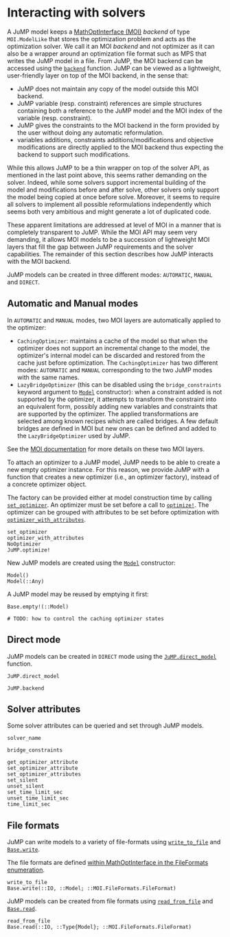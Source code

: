 Interacting with solvers
========================

A JuMP model keeps a [MathOptInterface (MOI)](https://github.com/jump-dev/MathOptInterface.jl)
*backend* of type `MOI.ModelLike` that stores the optimization
problem and acts as the optimization solver. We call it an MOI *backend* and not
optimizer as it can also be a wrapper around an optimization file format such as
MPS that writes the JuMP model in a file. From JuMP, the MOI
backend can be accessed using the [`backend`](@ref) function. JuMP can be
viewed as a lightweight, user-friendly layer on top of the MOI backend, in the
sense that:

* JuMP does not maintain any copy of the model outside this MOI backend.
* JuMP variable (resp. constraint) references are simple structures containing
  both a reference to the JuMP model and the MOI index of the variable (resp.
  constraint).
* JuMP gives the constraints to the MOI backend in the form provided by the user
  without doing any automatic reformulation.
* variables additions, constraints additions/modifications and objective
  modifications are directly applied to the MOI backend thus expecting the
  backend to support such modifications.

While this allows JuMP to be a thin wrapper on top of the solver API, as
mentioned in the last point above, this seems rather demanding on the solver.
Indeed, while some solvers support incremental building of the model and
modifications before and after solve, other solvers only support the model being
copied at once before solve. Moreover, it seems to require all solvers to
implement all possible reformulations independently which seems both very
ambitious and might generate a lot of duplicated code.

These apparent limitations are addressed at level of MOI in a manner
that is completely transparent to JuMP. While the MOI API may seem very
demanding, it allows MOI models to be a succession of lightweight MOI layers
that fill the gap between JuMP requirements and the solver capabilities. The
remainder of this section describes how JuMP interacts with the MOI backend.

JuMP models can be created in three different modes: `AUTOMATIC`, `MANUAL` and
`DIRECT`.

## Automatic and Manual modes

In `AUTOMATIC` and `MANUAL` modes, two MOI layers are automatically applied to
the optimizer:

* `CachingOptimizer`: maintains a cache of the model so that when the optimizer
  does not support an incremental change to the model, the optimizer's internal
  model can be discarded and restored from the cache just before optimization.
  The `CachingOptimizer` has two different modes: `AUTOMATIC` and `MANUAL`
  corresponding to the two JuMP modes with the same names.
* `LazyBridgeOptimizer` (this can be disabled using the `bridge_constraints`
  keyword argument to [`Model`](@ref) constructor): when a constraint added is
  not supported by the optimizer, it attempts to transform the constraint into
  an equivalent form, possibly adding new variables and constraints that are
  supported by the optimizer. The applied transformations are selected among
  known recipes which are called bridges. A few default bridges are defined in
  MOI but new ones can be defined and added to the `LazyBridgeOptimizer` used by
  JuMP.

See the [MOI documentation](http://jump.dev/MathOptInterface.jl/v0.9.1/)
for more details on these two MOI layers.

To attach an optimizer to a JuMP model, JuMP needs to be able to create a new
empty optimizer instance. For this reason, we provide JuMP with a function
that creates a new optimizer (i.e., an optimizer factory), instead of a concrete
optimizer object.

The factory can be provided either at model construction time by calling
[`set_optimizer`](@ref). An optimizer must be set before a call to
[`optimize!`](@ref). The optimizer can be grouped with attributes to be
set before optimization with [`optimizer_with_attributes`](@ref).
```@docs
set_optimizer
optimizer_with_attributes
NoOptimizer
JuMP.optimize!
```

New JuMP models are created using the [`Model`](@ref) constructor:
```@docs
Model()
Model(::Any)
```

A JuMP model may be reused by emptying it first:
```@docs
Base.empty!(::Model)
```

```@meta
# TODO: how to control the caching optimizer states
```

## Direct mode

JuMP models can be created in `DIRECT` mode using the
[`JuMP.direct_model`](@ref) function.
```@docs
JuMP.direct_model
```

```@docs
JuMP.backend
```

## Solver attributes

Some solver attributes can be queried and set through JuMP models.

```@docs
solver_name

bridge_constraints

get_optimizer_attribute
set_optimizer_attribute
set_optimizer_attributes
set_silent
unset_silent
set_time_limit_sec
unset_time_limit_sec
time_limit_sec
```

## File formats

JuMP can write models to a variety of file-formats using [`write_to_file`](@ref)
and [`Base.write`](@ref).

The file formats are defined [within MathOptInterface in the FileFormats enumeration](https://jump.dev/MathOptInterface.jl/v0.9/apireference/#MathOptInterface.FileFormats.FileFormat).

```@docs
write_to_file
Base.write(::IO, ::Model; ::MOI.FileFormats.FileFormat)
```

JuMP models can be created from file formats using [`read_from_file`](@ref) and
[`Base.read`](@ref).
```@docs
read_from_file
Base.read(::IO, ::Type{Model}; ::MOI.FileFormats.FileFormat)
```
